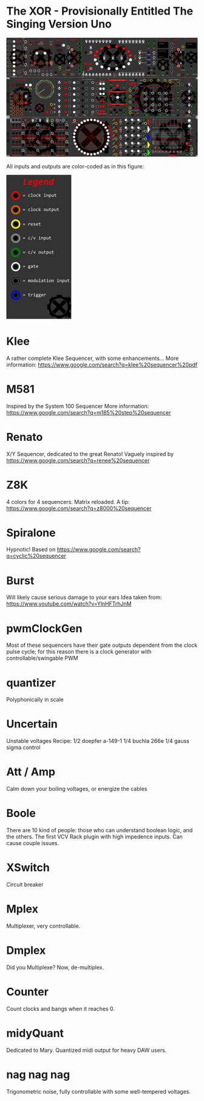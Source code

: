 # The XOR - Provisionally Entitled The Singing Version Uno
![modules](/res/png/modules.png?raw=true "modules")

All inputs and outputs are color-coded as in this figure:

![legend](/res/png/legenda.png?raw=true "legend")

# Klee
A rather complete Klee Sequencer, with some enhancements...
More information: https://www.google.com/search?q=klee%20sequencer%20pdf

# M581
Inspired by the System 100 Sequencer
More information: https://www.google.com/search?q=m185%20step%20sequencer

# Renato
X/Y Sequencer, dedicated to the great Renato!
Vaguely inspired by https://www.google.com/search?q=renee%20sequencer

# Z8K
4 colors for 4 sequencers. Matrix reloaded.
A tip: https://www.google.com/search?q=z8000%20sequencer

# Spiralone
Hypnotic!
Based on https://www.google.com/search?q=cyclic%20sequencer

# Burst
Will likely cause serious damage to your ears
Idea taken from: https://www.youtube.com/watch?v=YlnHFTrhJnM

# pwmClockGen
Most of these sequencers have their gate outputs dependent
from the clock pulse cycle; for this reason there is a clock generator
with controllable/swingable PWM

# quantizer
Polyphonically in scale

# Uncertain
Unstable voltages
Recipe:
1/2 doepfer a-149-1
1/4 buchla 266e
1/4 gauss sigma control

# Att / Amp
Calm down your boiling voltages, or energize the cables

# Boole
There are 10 kind of people: those who can understand boolean logic, and the others.
The first VCV Rack plugin with high impedence inputs. Can cause couple issues.

# XSwitch
Circuit breaker

# Mplex
Multiplexer, very controllable.

# Dmplex
Did you Multiplexe? Now, de-multiplex.

# Counter
Count clocks and bangs when it reaches 0.

# midyQuant
Dedicated to Mary. Quantized midi output for heavy DAW users.

# nag nag nag
Trigonometric noise, fully controllable with some well-tempered voltages.
